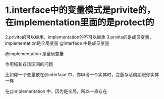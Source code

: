 # 1.interface中的变量模式是privite的，在implementation里面的是protect的
2.privite的可以继承，implementation的不可以继承
3.privite的是成员变量，implementation是全局变量
@interface 中是成员变量

@implementation 是全局变量

作用域和存活区间的问题

比如你一个变量放在@interface 中，你申请一个实体时，变量存活周期跟你实体一样


在@implementation 中，因为是全局，所以一直存在

